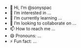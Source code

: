 - 👋 Hi, I’m @sonyspac
- 👀 I’m interested in ...
- 🌱 I’m currently learning ...
- 💞️ I’m looking to collaborate on ...
- 📫 How to reach me ...
- 😄 Pronouns: ...
- ⚡ Fun fact: ...

<!---
sonyspac/sonyspac is a ✨ special ✨ repository because its `README.md` (this file) appears on your GitHub profile.
You can click the Preview link to take a look at your changes.
--->
